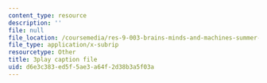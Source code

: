 ```yaml
---
content_type: resource
description: ''
file: null
file_location: /coursemedia/res-9-003-brains-minds-and-machines-summer-course-summer-2015/d6e3c383ed5f5ae3a64f2d38b3a5f03a_HA4undazeF0.vtt
file_type: application/x-subrip
resourcetype: Other
title: 3play caption file
uid: d6e3c383-ed5f-5ae3-a64f-2d38b3a5f03a
---
```

